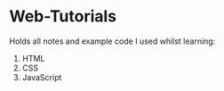# Web-Tutorials
Holds all notes and example code I used whilst learning:
  1. HTML
  2. CSS
  3. JavaScript
